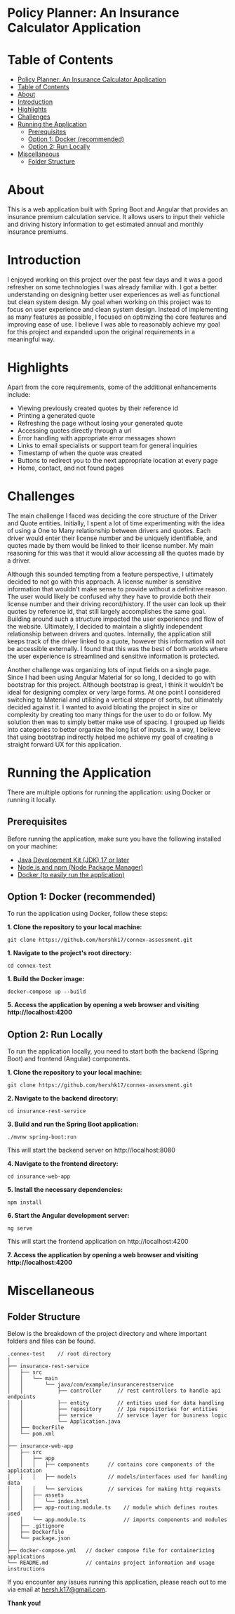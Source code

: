 # Policy Planner: An Insurance Calculator Application

# Table of Contents
- [Policy Planner: An Insurance Calculator Application](#policy-planner-an-insurance-calculator-application)
- [Table of Contents](#table-of-contents)
- [About](#about)
- [Introduction](#introduction)
- [Highlights](#highlights)
- [Challenges](#challenges)
- [Running the Application](#running-the-application)
  - [Prerequisites](#prerequisites)
  - [Option 1: Docker (recommended)](#option-1-docker-recommended)
  - [Option 2: Run Locally](#option-2-run-locally)
- [Miscellaneous](#miscellaneous)
  - [Folder Structure](#folder-structure)


# About
This is a web application built with Spring Boot and Angular that provides an insurance premium calculation service. It allows users to input their vehicle and driving history information to get estimated annual and monthly insurance premiums.

# Introduction
I enjoyed working on this project over the past few days and it was a good refresher on some technologies I was already familiar with. I got a better understanding on designing better user experiences as well as functional but clean system design. My goal when working on this project was to focus on user experience and clean system design. Instead of implementing as many features as possible, I focused on optimizing the core features and improving ease of use. I believe I was able to reasonably achieve my goal for this project and expanded upon the original requirements in a meaningful way.

# Highlights
Apart from the core requirements, some of the additional enhancements include:
- Viewing previously created quotes by their reference id
- Printing a generated quote
- Refreshing the page without losing your generated quote
- Accessing quotes directly through a url
- Error handling with appropriate error messages shown
- Links to email specialists or support team for general inquiries
- Timestamp of when the quote was created
- Buttons to redirect you to the next appropriate location at every page
- Home, contact, and not found pages

# Challenges
The main challenge I faced was deciding the core structure of the Driver and Quote entities. Initially, I spent a lot of time experimenting with the idea of using a One to Many relationship between drivers and quotes. Each driver would enter their license number and be uniquely identifiable, and quotes made by them would be linked to their license number. My main reasoning for this was that it would allow accessing all the quotes made by a driver.

Although this sounded tempting from a feature perspective, I ultimately decided to not go with this approach. A license number is sensitive information that wouldn't make sense to provide without a definitive reason. The user would likely be confused why they have to provide both their license number and their driving record/history. If the user can look up their quotes by reference id, that still largely accomplishes the same goal. Building around such a structure impacted the user experience and flow of the website. Ultimately, I decided to maintain a slightly independent relationship between drivers and quotes. Internally, the application still keeps track of the driver linked to a quote, however this information will not be accessible externally. I found that this was the best of both worlds where the user experience is streamlined and sensitive information is protected.

Another challenge was organizing lots of input fields on a single page. Since I had been using Angular Material for so long, I decided to go with bootstrap for this project. Although bootstrap is great, I think it wouldn't be ideal for designing complex or very large forms. At one point I considered switching to Material and utilizing a vertical stepper of sorts, but ultimately decided against it. I wanted to avoid bloating the project in size or complexity by creating too many things for the user to do or follow. My solution then was to simply better make use of spacing. I grouped up fields into categories to better organize the long list of inputs. In a way, I believe that using bootstrap indirectly helped me achieve my goal of creating a straight forward UX for this application.


# Running the Application
There are multiple options for running the application: using Docker or running it locally.

## Prerequisites
Before running the application, make sure you have the following installed on your machine:
- [Java Development Kit (JDK) 17 or later](https://www.oracle.com/ca-en/java/technologies/downloads/#java17)
- [Node.js and npm (Node Package Manager)](https://nodejs.org/en)
- [Docker (to easily run the application)](https://www.docker.com/products/docker-desktop/)

## Option 1: Docker (recommended)
To run the application using Docker, follow these steps:

**1. Clone the repository to your local machine:**
```
git clone https://github.com/hershk17/connex-assessment.git
```

**1. Navigate to the project's root directory:**
```
cd connex-test
```

**1. Build the Docker image:**
```
docker-compose up --build
```

**5. Access the application by opening a web browser and visiting http://localhost:4200**

## Option 2: Run Locally
To run the application locally, you need to start both the backend (Spring Boot) and frontend (Angular) components.

**1. Clone the repository to your local machine:**
```
git clone https://github.com/hershk17/connex-assessment.git
```

**2. Navigate to the backend directory:**
```
cd insurance-rest-service
```

**3. Build and run the Spring Boot application:**
```
./mvnw spring-boot:run
```
This will start the backend server on http://localhost:8080

**4. Navigate to the frontend directory:**
```
cd insurance-web-app
```

**5. Install the necessary dependencies:**
```
npm install
```

**6. Start the Angular development server:**
```
ng serve
```
This will start the frontend application on http://localhost:4200

**7. Access the application by opening a web browser and visiting http://localhost:4200**

# Miscellaneous

## Folder Structure
Below is the breakdown of the project directory and where important folders and files can be found.
```
.connex-test    // root directory
|
├── insurance-rest-service
│   ├── src
│   │   └── main
│   │       └── java/com/example/insurancerestservice
│   │           ├── controller     // rest controllers to handle api endpoints
│   │           ├── entity         // entities used for data handling
│   │           ├── repository     // Jpa repositories for entities
│   │           ├── service        // service layer for business logic
│   │           └── Application.java
│   ├── DockerFile
│   └── pom.xml
│
├── insurance-web-app
│   ├── src
│   │   ├── app
│   │   │   ├── components      // contains core components of the application
│   │   │   ├── models          // models/interfaces used for handling data
│   │   │   └── services        // services for making http requests
│   │   ├── assets
│   │   │   └── index.html
│   │   ├── app-routing.module.ts    // module which defines routes used
│   │   └── app.module.ts            // imports components and modules
│   ├── .gitignore
│   ├── Dockerfile       
│   └── package.json
│
├── docker-compose.yml   // docker compose file for containerizing applications
└── README.md            // contains project information and usage instructions
```

If you encounter any issues running this application, please reach out to me via email at hersh.k17@gmail.com.

**Thank you!**